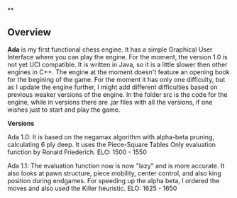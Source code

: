 ﻿


**

## Overview

**Ada** is my first functional chess engine. It has a simple Graphical User Interface where you can play the engine. For the moment, the version 1.0 is not yet UCI compatible. It is written in Java, so it is a little slower then other engines in C++. The engine at the moment doesn't feature an opening book for the begining of the game. For the moment it has only one difficulty, but as I update the engine further, I might add different difficulties based on previous weaker versions of the engine.
In the folder src is the code for the engine, while in versions there are .jar files with all the versions, if one wishes just to start and play the game.

**Versions**

Ada 1.0: It is based on the negamax algorithm with alpha-beta pruning, calculating 6 ply deep. It uses the Piece-Square Tables Only evaluation function by Ronald Friederich.
ELO: 1500 - 1550

Ada 1.1: The evaluation function now is now "lazy" and is more accurate. It also looks at pawn structure, piece mobility, center control, and also king position during endgames. For speeding up the alpha beta, I ordered the moves and also used the Killer heuristic.
ELO: 1625 - 1650

